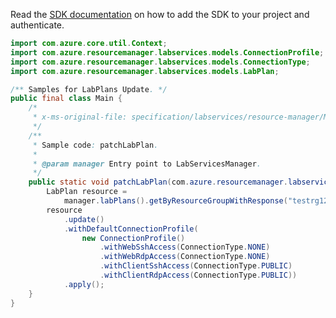 Read the [SDK documentation](https://github.com/Azure/azure-sdk-for-java/blob/azure-resourcemanager-labservices_1.0.0-beta.2/sdk/labservices/azure-resourcemanager-labservices/README.md) on how to add the SDK to your project and authenticate.

```java
import com.azure.core.util.Context;
import com.azure.resourcemanager.labservices.models.ConnectionProfile;
import com.azure.resourcemanager.labservices.models.ConnectionType;
import com.azure.resourcemanager.labservices.models.LabPlan;

/** Samples for LabPlans Update. */
public final class Main {
    /*
     * x-ms-original-file: specification/labservices/resource-manager/Microsoft.LabServices/preview/2021-11-15-preview/examples/LabPlans/patchLabPlan.json
     */
    /**
     * Sample code: patchLabPlan.
     *
     * @param manager Entry point to LabServicesManager.
     */
    public static void patchLabPlan(com.azure.resourcemanager.labservices.LabServicesManager manager) {
        LabPlan resource =
            manager.labPlans().getByResourceGroupWithResponse("testrg123", "testlabplan", Context.NONE).getValue();
        resource
            .update()
            .withDefaultConnectionProfile(
                new ConnectionProfile()
                    .withWebSshAccess(ConnectionType.NONE)
                    .withWebRdpAccess(ConnectionType.NONE)
                    .withClientSshAccess(ConnectionType.PUBLIC)
                    .withClientRdpAccess(ConnectionType.PUBLIC))
            .apply();
    }
}
```
